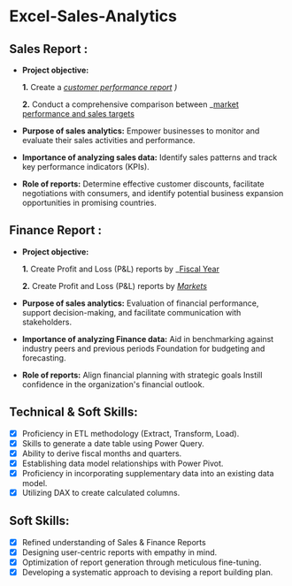 # Excel-Sales-Analytics
## Sales Report :


- **Project objective:** 

    **1.** Create a _[customer performance report](https://github.com/KapuluruBhuvaneswariVspdbct/Excel_Sales_Analytics/blob/main/Customer%20Performance%20Report.pdf)
)_ 

    **2.** Conduct a comprehensive comparison between _[market performance and sales targets](https://github.com/KapuluruBhuvaneswariVspdbct/Excel_Sales_Analytics/blob/main/P%26L%20markets.pdf)
- **Purpose of sales analytics:** Empower businesses to monitor and evaluate their sales activities and performance.

- **Importance of analyzing sales data:** Identify sales patterns and track key performance indicators (KPIs).

- **Role of reports:** Determine effective customer discounts, facilitate negotiations with consumers, and identify potential business expansion opportunities in promising countries.


## Finance Report :

- **Project objective:** 

    **1.** Create Profit and Loss (P&L) reports by _[Fiscal Year](https://github.com/KapuluruBhuvaneswariVspdbct/Excel_Sales_Analytics/blob/main/P%26L%20fiscal%20year.pdf)

   **2.** Create Profit and Loss (P&L) reports by _[Markets](https://github.com/rachanahadke/Excel-Sales-Analytics/blob/main/P%20%26%20L%20for%20Markets.pdf)_

- **Purpose of sales analytics:** Evaluation of financial performance, support decision-making, and facilitate communication with stakeholders.

- **Importance of analyzing Finance data:** Aid in benchmarking against industry peers and previous periods Foundation for budgeting and forecasting.

- **Role of reports:** Align financial planning with strategic goals Instill confidence in the organization's financial outlook.


## Technical & Soft Skills:
- [x]	Proficiency in ETL methodology (Extract, Transform, Load).
- [x]	Skills to generate a date table using Power Query.
- [x]	Ability to derive fiscal months and quarters.
- [x]	Establishing data model relationships with Power Pivot.
- [x]	Proficiency in incorporating supplementary data into an existing data model.
- [x]	Utilizing DAX to create calculated columns.

## Soft Skills:
- [x]	Refined understanding of Sales & Finance Reports
- [x]	Designing user-centric reports with empathy in mind.
- [x]	Optimization of report generation through meticulous fine-tuning.
- [x]	Developing a systematic approach to devising a report building plan.
